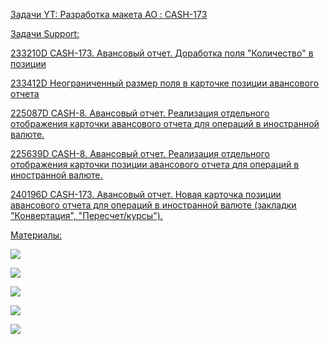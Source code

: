 <u>Задачи YT:<u>
[Разработка макета АО : CASH-173](https://yt.surgutneftegas.ru:4443/issue/CASH-173)

<u>Задачи Support:<u>
<p>233210D CASH-173. Авансовый отчет. Доработка поля "Количество" в позиции</p>
<p>233412D Неограниченный размер поля в карточке позиции авансового отчета</p>
<p>225087D CASH-8. Авансовый отчет. Реализация отдельного отображения карточки авансового отчета для операций в иностранной валюте.</p>
<p>225639D CASH-8. Авансовый отчет. Реализация отдельного отображения карточки позиции авансового отчета для операций в иностранной валюте.</p>
<p>240196D CASH-173. Авансовый отчет. Новая карточка позиции авансового отчета для операций в иностранной валюте (закладки "Конвертация", "Пересчет/курсы").</p>


<u>Материалы:<u>

![](Pasted%20image%2020250904110353.png)

![](msedge_UxOrQcGuxj.png)

![](msedge_DuDtv1iHAf.png)

![](Pasted%20image%2020250728135619.png)

![](Pasted%20image%2020250827144759.png)




